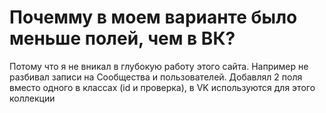 # Почемму в моем варианте было меньше полей, чем в ВК?
Потому что я не вникал в глубокую работу этого сайта. Например не разбивал записи на Сообщества и пользователей. Добавлял 2 поля вместо одного в классах (id и проверка), в VK используются для этого коллекции
